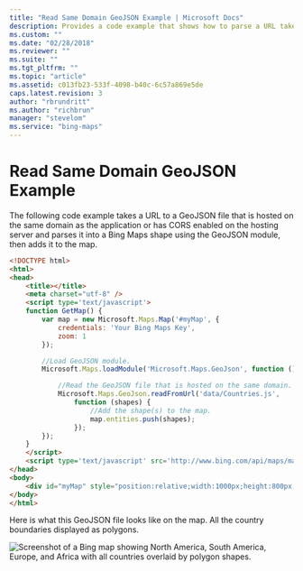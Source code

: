 ```yaml
---
title: "Read Same Domain GeoJSON Example | Microsoft Docs"
description: Provides a code example that shows how to parse a URL taken to a GeoJSON file hosted on the same domain into a shape using the GeoJSON module.
ms.custom: ""
ms.date: "02/28/2018"
ms.reviewer: ""
ms.suite: ""
ms.tgt_pltfrm: ""
ms.topic: "article"
ms.assetid: c013fb23-533f-4098-b40c-6c57a869e5de
caps.latest.revision: 3
author: "rbrundritt"
ms.author: "richbrun"
manager: "stevelom"
ms.service: "bing-maps"
---
```


# Read Same Domain GeoJSON Example

The following code example takes a URL to a GeoJSON file that is hosted on the same domain as the application or has CORS enabled on the hosting server and parses it into a Bing Maps shape using the GeoJSON module, then adds it to the map. 

```html
<!DOCTYPE html>
<html>
<head>
    <title></title>
    <meta charset="utf-8" />
	<script type='text/javascript'>
    function GetMap() {
        var map = new Microsoft.Maps.Map('#myMap', {
            credentials: 'Your Bing Maps Key',
            zoom: 1
        });

        //Load GeoJSON module.
        Microsoft.Maps.loadModule('Microsoft.Maps.GeoJson', function () {

            //Read the GeoJSON file that is hosted on the same domain.
            Microsoft.Maps.GeoJson.readFromUrl('data/Countries.js',
                function (shapes) {
                    //Add the shape(s) to the map.
                    map.entities.push(shapes);
                });
        });
    }
    </script>
    <script type='text/javascript' src='http://www.bing.com/api/maps/mapcontrol?callback=GetMap' async defer></script>
</head>
<body>
    <div id="myMap" style="position:relative;width:1000px;height:800px;"></div>
</body>
</html>
```

Here is what this GeoJSON file looks like on the map. All the country boundaries displayed as polygons.

![Screenshot of a Bing map showing North America, South America, Europe, and Africa with all countries overlaid by polygon shapes.](../../media/bmv8-readsamedomaingeojsonexample-map.png)
